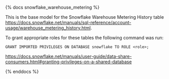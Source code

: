 {% docs snowflake_warehouse_metering %}

This is the base model for the Snowflake Warehouse Metering History table https://docs.snowflake.net/manuals/sql-reference/account-usage/warehouse_metering_history.html.

To grant appropriate roles for these tables the following command was run:

`GRANT IMPORTED PRIVILEGES ON DATABASE snowflake TO ROLE <role>;`

https://docs.snowflake.net/manuals/user-guide/data-share-consumers.html#granting-privileges-on-a-shared-database

{% enddocs %}